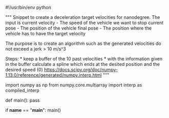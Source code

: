#!/usr/bin/env python


"""
Snippet to create a deceleration target velocities for nanodegree.
The input is current velocity
    - The speed of the vehicle we want to stop
current pose
    - The position of the vehicle
final pose
    - The position where the vehicle has to have the target velocity

The purpose is to create an algorithm such as the generated velocities
do not exceed a jerk > 10 m/s^3

Steps:
    * keep a buffer of the 10 past velocities
    * with the information given in the buffer calculate a spline
      which ends at the desited position and the desired speed (0)
https://docs.scipy.org/doc/numpy-1.13.0/reference/generated/numpy.interp.html
"""

import numpy as np
from numpy.core.multiarray import interp as compiled_interp




def main():
    pass



if __name__ == "__main__":
    main()

